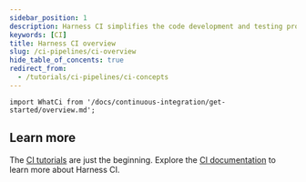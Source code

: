 ```yaml
---
sidebar_position: 1
description: Harness CI simplifies the code development and testing process.
keywords: [CI]
title: Harness CI overview
slug: /ci-pipelines/ci-overview
hide_table_of_concents: true
redirect_from:
  - /tutorials/ci-pipelines/ci-concepts
---
```


```mdx-code-block
import WhatCi from '/docs/continuous-integration/get-started/overview.md';
```

<WhatCi />

## Learn more

The [CI tutorials](/tutorials/ci-pipelines) are just the beginning. Explore the [CI documentation](/docs/continuous-integration) to learn more about Harness CI.
